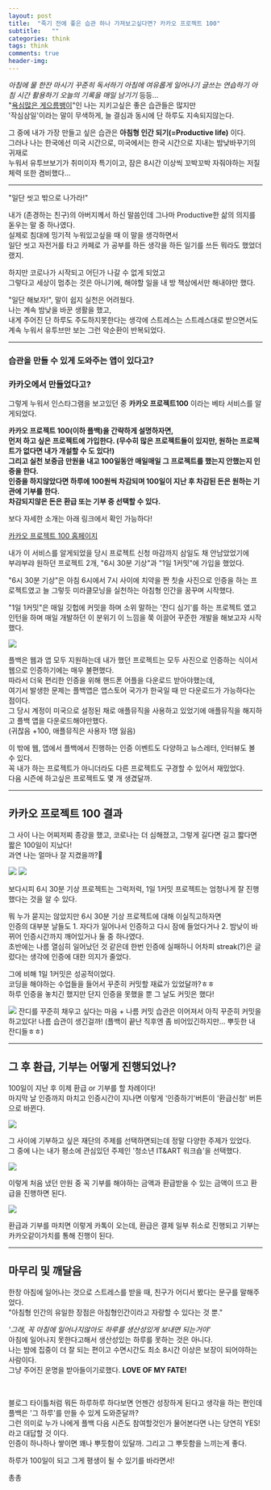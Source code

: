 ```yaml
---
layout: post
title:  "죽기 전에 좋은 습관 하나 가져보고싶다면? 카카오 프로젝트 100"
subtitle:   ""
categories: think
tags: think
comments: true
header-img: 
---
```

_아침에 물 한잔 마시기_
_꾸준히 독서하기_
_아침에 여유롭게 일어나기_
_글쓰는 연습하기_
_아침 시간 활용하기_
_오늘의 기록을 매일 남기기_
등등...
​  
"<u>욕심많은 게으름뱅이</u>"인 나는 지키고싶은 좋은 습관들은 많지만   
'작심삼일'이라는 말이 무색하게, 늘 결심과 동시에 단 하루도 지속되지않는다.  
  
그 중에 내가 가장 만들고 싶은 습관은 __아침형 인간 되기(=Productive life)__ 이다.  
그러나 나는 한국에선 미국 시간으로, 미국에서는 한국 시간으로 지내는 밤낮바꾸기의 귀재로  
누워서 유투브보기가 취미이자 특기이고, 잠은 8시간 이상씩 꼬박꼬박 자줘야하는 저질 체력 또한 겸비했다...  

---

"일단 씻고 밖으로 나가라!"


내가 (존경하는 친구)의 아버지께서 하신 말씀인데 그나마 Productive한 삶의 의지를 돋우는 말 중 하나였다.  
실제로 침대에 밍기적 누워있고싶을 때 이 말을 생각하면서   
일단 씻고 자전거를 타고 카페로 가 공부를 하든 생각을 하든 일기를 쓰든 뭐라도 했었더랬지.

하지만 코로나가 시작되고 어딘가 나갈 수 없게 되었고   
그렇다고 세상이 멈추는 것은 아니기에, 해야할 일을 내 방 책상에서만 해내야만 했다.    

"일단 해보자!", 말이 쉽지 실천은 어려웠다.  
나는 계속 밤낮을 바꾼 생활을 했고,  
내게 주어진 단 하루도 주도하지못한다는 생각에 스트레스는 스트레스대로 받으면서도 계속 누워서 유투브만 보는 그런  악순환이 반복되었다.  

---

### 습관을 만들 수 있게 도와주는 앱이 있다고? 
### 카카오에서 만들었다고?
  


그렇게 누워서 인스타그램을 보고있던 중 __카카오 프로젝트100__ 이라는 베타 서비스를 알게되었다.  
  
__카카오 프로젝트 100(이하 플백)을 간략하게 설명하자면,__  
__먼저 하고 싶은 프로젝트에 가입한다. (무수히 많은 프로젝트들이 있지만, 원하는 프로젝트가 없다면 내가 개설할 수 도 있다!)__  
__그리고 실천 보증금 만원을 내고 100일동안 매일매일 그 프로젝트를 했는지 안했는지 인증을 한다.__  
__인증을 하지않았다면 하루에 100원씩 차감되며 100일이 지난 후 차감된 돈은 원하는 기관에 기부를 한다.__   
__차감되지않은 돈은 환급 또는 기부 중 선택할 수 있다.__  
  
보다 자세한 소개는 아래 링크에서 확인 가능하다!  

[카카오 프로젝트 100 홈페이지](https://project100.kakao.com/about/project100)

내가 이 서비스를 알게되었을 당시 프로젝트 신청 마감까지 삼일도 채 안남았었기에  
부랴부랴 원하던 프로젝트 2개, "6시 30분 기상"과 "1일 1커밋"에 가입을 했었다.   
  
"6시 30분 기상"은 아침 6시에서 7시 사이에 치약을 짠 칫솔 사진으로 인증을 하는 프로젝트였고 늘 그렇듯 미라클모닝을 실천하는 아침형 인간을 꿈꾸며 시작했다.  
  
"1일 1커밋"은 매일 깃헙에 커밋을 하며 소위 말하는 '잔디 심기'를 하는 프로젝트 였고  
인턴을 하며 매일 개발하던 이 분위기 이 느낌을 쭉 이끌어 꾸준한 개발을 해보고자 시작했다.   

<img src="https://ataraxiady.github.io/assets/img/think/kakaoproject100_1.jpg"> 

플백은 웹과 앱 모두 지원하는데 내가 했던 프로젝트는 모두 사진으로 인증하는 식이서 웹으로 인증하기에는 매우 불편했다.  
따라서 더욱 편리한 인증을 위해 핸드폰 어플을 다운로드 받아야했는데,  
여기서 발생한 문제는 플백앱은 앱스토어 국가가 한국일 때 만 다운로드가 가능하다는 점이다.  
그 당시 계정이 미국으로 설정된 채로 애플뮤직을 사용하고 있었기에 애플뮤직을 해지하고 플백 앱을 다운로드해야만했다.  
(귀찮음 +100, 애플뮤직은 사용자 1명 잃음)  
  
이 밖에 웹, 앱에서 플백에서 진행하는 인증 이벤트도 다양하고 뉴스레터, 인터뷰도 볼 수 있다.   
꼭 내가 하는 프로젝트가 아니더라도 다른 프로젝트도 구경할 수 있어서 재밌었다.  
다음 시즌에 하고싶은 프로젝트도 몇 개 생겼달까.  

---

## 카카오 프로젝트 100 결과

그 사이 나는 어찌저찌 종강을 했고, 코로나는 더 심해졌고, 그렇게 길다면 길고 짧다면 짧은 100일이 지났다!  
과연 나는 얼마나 잘 지켰을까?🥴  

<img src="https://ataraxiady.github.io/assets/img/think/kakaoproject100_2.jpg"> 
<img src="https://ataraxiady.github.io/assets/img/think/kakaoproject100_3.png"> 

보다시피 6시 30분 기상 프로젝트는 그럭저럭, 1일 1커밋 프로젝트는 엄청나게 잘 진행했다는 것을 알 수 있다.  
  
뭐 누가 묻지는 않았지만 6시 30분 기상 프로젝트에 대해 이실직고하자면  
인증의 대부분 날들도 1. 자다가 일어나서 인증하고 다시 잠에 들었다거나 2. 밤낮이 바뀌어 인증시간까지 깨어있거나 둘 중 하나였다.  
초반에는 나름 열심히 일어났던 것 같은데 한번 인증에 실패하니 어차피 streak(?)은 글렀다는 생각에 인증에 대한 의지가 줄었다.  

그에 비해 1일 1커밋은 성공적이었다.   
코딩을 해야하는 수업들을 들어서 꾸준히 커밋할 재료가 있었달까?ㅎㅎ  
하루 인증을 놓치긴 했지만 단지 인증을 못했을 뿐 그 날도 커밋은 했다!  

<img src="https://ataraxiady.github.io/assets/img/think/kakaoproject100_4.png"> 
잔디를 꾸준히 채우고 싶다는 마음 + 나름 커밋 습관은 이어져서 아직 꾸준히 커밋을 하고있다!  
나름 습관이 생긴걸까!  
(플백이 끝난 직후엔 좀 비어있긴하지만... 뿌듯한 내 잔디들ㅎㅎ)  

---

## 그 후 환급, 기부는 어떻게 진행되었나?

100일이 지난 후 이제 환급 or 기부를 할 차례이다!  
마지막 날 인증까지 마치고 인증시간이 지나면 이렇게 '인증하기'버튼이 '환급신청' 버튼으로 바뀐다.   

<img src="https://ataraxiady.github.io/assets/img/think/kakaoproject100_5.jpg"> 

그 사이에 기부하고 싶은 재단의 주제를 선택하면되는데 정말 다양한 주제가 있었다.  
그 중에 나는 내가 평소에 관심있던 주제인 '청소년 IT&ART 워크숍'을 선택했다.  

<img src="https://ataraxiady.github.io/assets/img/think/kakaoproject100_5.jpg"> 

이렇게 처음 냈던 만원 중 꼭 기부를 해야하는 금액과 환급받을 수 있는 금액이 뜨고 환급을 진행하면 된다.  

<img src="https://ataraxiady.github.io/assets/img/think/kakaoproject100_6.jpg"> 

환급과 기부를 마치면 이렇게 카톡이 오는데, 환급은 결제 일부 취소로 진행되고 기부는 카카오같이가치를 통해 진행이 된다.  

---

## 마무리 및 깨달음

한창 아침에 일어나는 것으로 스트레스를 받을 때, 친구가 어디서 봤다는 문구를 말해주었다.  
"아침형 인간의 유일한 장점은 아침형인간이라고 자랑할 수 있다는 것 뿐."  
  
_'그래, 꼭 아침에 일어나지않아도 하루를 생산성있게 보내면 되는거야'_  
아침에 일어나지 못한다고해서 생산성있는 하루를 못하는 것은 아니다.  
나는 밤에 집중이 더 잘 되는 편이고 수면시간도 최소 8시간 이상은 보장이 되어야하는 사람이다.   
그냥 주어진 운명을 받아들이기로했다. __LOVE OF MY FATE!__  
  
  
​  
  
블로그 타이틀처럼 뭐든 하루하루 하다보면 언젠간 성장하게 된다고 생각을 하는 편인데  
플백은 '그 하루'를 만들 수 있게 도와준달까?  
그런 의미로 누가 나에게 플백 다음 시즌도 참여할것인가 물어본다면 나는 당연히 YES!라고 대답할 것 이다.  
인증이 하나하나 쌓이면 꽤나 뿌듯함이 있달까. 그리고 그 뿌듯함을 느끼는게 좋다.  
  
하루가 100일이 되고 그게 평생이 될 수 있기를 바라면서!  
  
총총 
 

